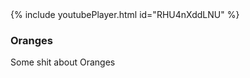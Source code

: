 <div class="embed-youtube">{% include youtubePlayer.html id="RHU4nXddLNU" %}</div>

### Oranges

Some shit about Oranges
